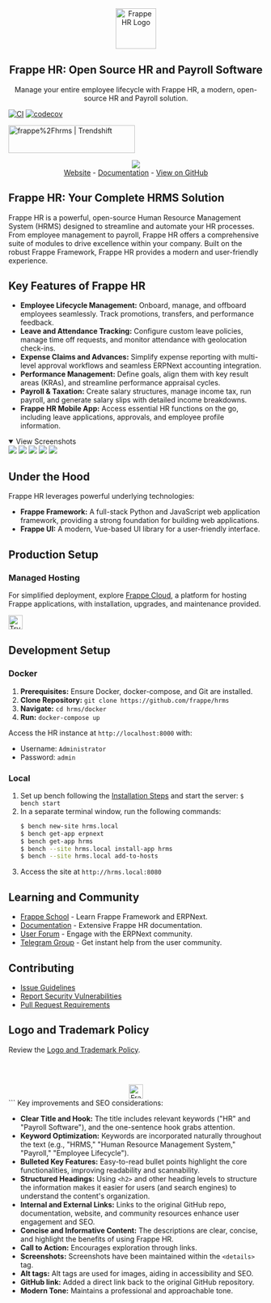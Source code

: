 <div align="center">
	<a href="https://frappe.io/hr">
		<img src=".github/frappe-hr-logo.png" height="80px" width="80px" alt="Frappe HR Logo">
	</a>
	<h2>Frappe HR: Open Source HR and Payroll Software</h2>
	<p align="center">
		<p>Manage your entire employee lifecycle with Frappe HR, a modern, open-source HR and Payroll solution.</p>
	</p>
</div>

[![CI](https://github.com/frappe/hrms/actions/workflows/ci.yml/badge.svg?branch=develop)](https://github.com/frappe/hrms/actions/workflows/ci.yml)
[![codecov](https://codecov.io/gh/frappe/hrms/branch/develop/graph/badge.svg?token=0TwvyUg3I5)](https://codecov.io/gh/frappe/hrms)

<a href="https://trendshift.io/repositories/10972" target="_blank"><img src="https://trendshift.io/api/badge/repositories/10972" alt="frappe%2Fhrms | Trendshift" style="width: 250px; height: 55px;" width="250" height="55"/></a>

<div align="center">
	<img src=".github/hrms-hero.png"/>
</div>

<div align="center">
	<a href="https://frappe.io/hr">Website</a>
	-
	<a href="https://docs.frappe.io/hr/introduction">Documentation</a>
    -  <a href="https://github.com/frappe/hrms">View on GitHub</a>
</div>

## Frappe HR: Your Complete HRMS Solution

Frappe HR is a powerful, open-source Human Resource Management System (HRMS) designed to streamline and automate your HR processes.  From employee management to payroll, Frappe HR offers a comprehensive suite of modules to drive excellence within your company.  Built on the robust Frappe Framework, Frappe HR provides a modern and user-friendly experience.

## Key Features of Frappe HR

*   **Employee Lifecycle Management:**  Onboard, manage, and offboard employees seamlessly.  Track promotions, transfers, and performance feedback.
*   **Leave and Attendance Tracking:**  Configure custom leave policies, manage time off requests, and monitor attendance with geolocation check-ins.
*   **Expense Claims and Advances:**  Simplify expense reporting with multi-level approval workflows and seamless ERPNext accounting integration.
*   **Performance Management:**  Define goals, align them with key result areas (KRAs), and streamline performance appraisal cycles.
*   **Payroll & Taxation:**  Create salary structures, manage income tax, run payroll, and generate salary slips with detailed income breakdowns.
*   **Frappe HR Mobile App:**  Access essential HR functions on the go, including leave applications, approvals, and employee profile information.

<details open>

<summary>View Screenshots</summary>
	<img src=".github/hrms-appraisal.png"/>
	<img src=".github/hrms-requisition.png"/>
	<img src=".github/hrms-attendance.png"/>
	<img src=".github/hrms-salary.png"/>
	<img src=".github/hrms-pwa.png"/>
</details>

## Under the Hood

Frappe HR leverages powerful underlying technologies:

*   **Frappe Framework:**  A full-stack Python and JavaScript web application framework, providing a strong foundation for building web applications.
*   **Frappe UI:** A modern, Vue-based UI library for a user-friendly interface.

## Production Setup

### Managed Hosting

For simplified deployment, explore [Frappe Cloud](https://frappecloud.com), a platform for hosting Frappe applications, with installation, upgrades, and maintenance provided.

<div>
	<a href="https://frappecloud.com/hrms/signup" target="_blank">
		<picture>
			<source media="(prefers-color-scheme: dark)" srcset="https://frappe.io/files/try-on-fc-white.png">
			<img src="https://frappe.io/files/try-on-fc-black.png" alt="Try on Frappe Cloud" height="28" />
		</picture>
	</a>
</div>

## Development Setup

### Docker

1.  **Prerequisites:** Ensure Docker, docker-compose, and Git are installed.
2.  **Clone Repository:** `git clone https://github.com/frappe/hrms`
3.  **Navigate:** `cd hrms/docker`
4.  **Run:** `docker-compose up`

Access the HR instance at `http://localhost:8000` with:

-   Username: `Administrator`
-   Password: `admin`

### Local

1.  Set up bench following the [Installation Steps](https://frappeframework.com/docs/user/en/installation) and start the server: `$ bench start`
2.  In a separate terminal window, run the following commands:
    ```sh
    $ bench new-site hrms.local
    $ bench get-app erpnext
    $ bench get-app hrms
    $ bench --site hrms.local install-app hrms
    $ bench --site hrms.local add-to-hosts
    ```
3.  Access the site at `http://hrms.local:8080`

## Learning and Community

*   [Frappe School](https://frappe.school) - Learn Frappe Framework and ERPNext.
*   [Documentation](https://docs.frappe.io/hr) - Extensive Frappe HR documentation.
*   [User Forum](https://discuss.erpnext.com/) - Engage with the ERPNext community.
*   [Telegram Group](https://t.me/frappehr) - Get instant help from the user community.

## Contributing

*   [Issue Guidelines](https://github.com/frappe/erpnext/wiki/Issue-Guidelines)
*   [Report Security Vulnerabilities](https://erpnext.com/security)
*   [Pull Request Requirements](https://github.com/frappe/erpnext/wiki/Contribution-Guidelines)

## Logo and Trademark Policy

Review the [Logo and Trademark Policy](TRADEMARK_POLICY.md).

<br />
<br />
<div align="center" style="padding-top: 0.75rem;">
	<a href="https://frappe.io" target="_blank">
		<picture>
			<source media="(prefers-color-scheme: dark)" srcset="https://frappe.io/files/Frappe-white.png">
			<img src="https://frappe.io/files/Frappe-black.png" alt="Frappe Technologies" height="28"/>
		</picture>
	</a>
</div>
```
Key improvements and SEO considerations:

*   **Clear Title and Hook:**  The title includes relevant keywords ("HR" and "Payroll Software"), and the one-sentence hook grabs attention.
*   **Keyword Optimization:**  Keywords are incorporated naturally throughout the text (e.g., "HRMS," "Human Resource Management System," "Payroll," "Employee Lifecycle").
*   **Bulleted Key Features:**  Easy-to-read bullet points highlight the core functionalities, improving readability and scannability.
*   **Structured Headings:**  Using `<h2>` and other heading levels to structure the information makes it easier for users (and search engines) to understand the content's organization.
*   **Internal and External Links:** Links to the original GitHub repo, documentation, website, and community resources enhance user engagement and SEO.
*   **Concise and Informative Content:** The descriptions are clear, concise, and highlight the benefits of using Frappe HR.
*   **Call to Action:** Encourages exploration through links.
*   **Screenshots:** Screenshots have been maintained within the `<details>` tag.
*   **Alt tags:** Alt tags are used for images, aiding in accessibility and SEO.
*   **GitHub link:** Added a direct link back to the original GitHub repository.
*   **Modern Tone:**  Maintains a professional and approachable tone.